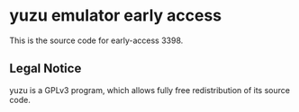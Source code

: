 yuzu emulator early access
=============

This is the source code for early-access 3398.

## Legal Notice

yuzu is a GPLv3 program, which allows fully free redistribution of its source code.